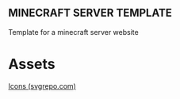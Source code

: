 ## MINECRAFT SERVER TEMPLATE

Template for a minecraft server website


# Assets
[Icons (svgrepo.com)](https://svgrepo.com)
